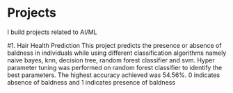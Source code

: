 # Projects
I build projects related to AI/ML

#1. Hair Health Prediction
This project predicts the presence or absence of baldness in individuals while using different classification algorithms namely naive bayes, knn, decision tree, random forest classifier and svm. Hyper parameter tuning was performed on random forest classifier to identify the best parameters. The highest accuracy achieved was 54.56%. 0 indicates absence of baldness and 1 indicates presence of baldness
